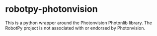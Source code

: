 # robotpy-photonvision
This is a python wrapper around the Photonvision Photonlib library. The RobotPy project is not associated with or endorsed by Photonvision.

